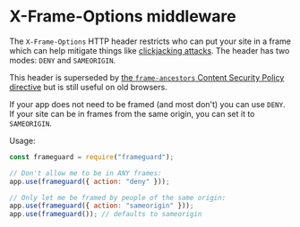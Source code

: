 # X-Frame-Options middleware

The `X-Frame-Options` HTTP header restricts who can put your site in a frame which can help mitigate things like [clickjacking attacks](https://en.wikipedia.org/wiki/Clickjacking). The header has two modes: `DENY` and `SAMEORIGIN`.

This header is superseded by [the `frame-ancestors` Content Security Policy directive](https://developer.mozilla.org/en-US/docs/Web/HTTP/Headers/Content-Security-Policy/frame-ancestors) but is still useful on old browsers.

If your app does not need to be framed (and most don't) you can use `DENY`. If your site can be in frames from the same origin, you can set it to `SAMEORIGIN`.

Usage:

```javascript
const frameguard = require("frameguard");

// Don't allow me to be in ANY frames:
app.use(frameguard({ action: "deny" }));

// Only let me be framed by people of the same origin:
app.use(frameguard({ action: "sameorigin" }));
app.use(frameguard()); // defaults to sameorigin
```
